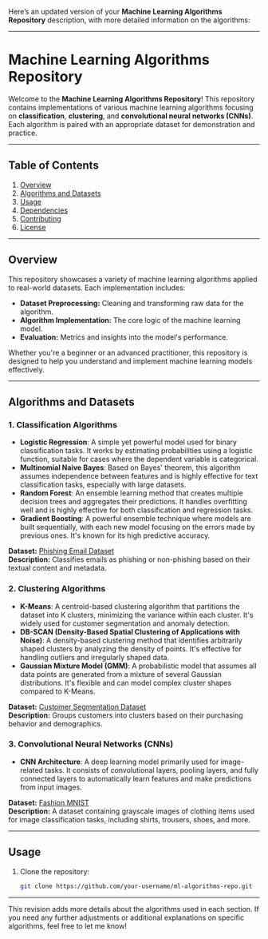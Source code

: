 Here’s an updated version of your **Machine Learning Algorithms Repository** description, with more detailed information on the algorithms:

---

# **Machine Learning Algorithms Repository**

Welcome to the **Machine Learning Algorithms Repository**! This repository contains implementations of various machine learning algorithms focusing on **classification**, **clustering**, and **convolutional neural networks (CNNs)**. Each algorithm is paired with an appropriate dataset for demonstration and practice.

---

## Table of Contents
1. [Overview](#overview)
2. [Algorithms and Datasets](#algorithms-and-datasets)
3. [Usage](#usage)
4. [Dependencies](#dependencies)
5. [Contributing](#contributing)
6. [License](#license)

---

## Overview

This repository showcases a variety of machine learning algorithms applied to real-world datasets. Each implementation includes:
- **Dataset Preprocessing:** Cleaning and transforming raw data for the algorithm.
- **Algorithm Implementation:** The core logic of the machine learning model.
- **Evaluation:** Metrics and insights into the model's performance.

Whether you're a beginner or an advanced practitioner, this repository is designed to help you understand and implement machine learning models effectively.

---

## Algorithms and Datasets

### 1. **Classification Algorithms**
- **Logistic Regression**: A simple yet powerful model used for binary classification tasks. It works by estimating probabilities using a logistic function, suitable for cases where the dependent variable is categorical.
- **Multinomial Naive Bayes**: Based on Bayes' theorem, this algorithm assumes independence between features and is highly effective for text classification tasks, especially with large datasets.
- **Random Forest**: An ensemble learning method that creates multiple decision trees and aggregates their predictions. It handles overfitting well and is highly effective for both classification and regression tasks.
- **Gradient Boosting**: A powerful ensemble technique where models are built sequentially, with each new model focusing on the errors made by previous ones. It's known for its high predictive accuracy.
  
**Dataset:** [Phishing Email Dataset](https://www.kaggle.com/datasets/naserabdullahalam/phishing-email-dataset)  
**Description:** Classifies emails as phishing or non-phishing based on their textual content and metadata.

### 2. **Clustering Algorithms**
- **K-Means**: A centroid-based clustering algorithm that partitions the dataset into K clusters, minimizing the variance within each cluster. It's widely used for customer segmentation and anomaly detection.
- **DB-SCAN (Density-Based Spatial Clustering of Applications with Noise)**: A density-based clustering method that identifies arbitrarily shaped clusters by analyzing the density of points. It's effective for handling outliers and irregularly shaped data.
- **Gaussian Mixture Model (GMM)**: A probabilistic model that assumes all data points are generated from a mixture of several Gaussian distributions. It's flexible and can model complex cluster shapes compared to K-Means.
  
**Dataset:** [Customer Segmentation Dataset](https://www.kaggle.com/datasets/datascientistanna/customers-dataset)  
**Description:** Groups customers into clusters based on their purchasing behavior and demographics.

### 3. **Convolutional Neural Networks (CNNs)**
- **CNN Architecture**: A deep learning model primarily used for image-related tasks. It consists of convolutional layers, pooling layers, and fully connected layers to automatically learn features and make predictions from input images.
  
**Dataset:** [Fashion MNIST](https://www.kaggle.com/datasets/zalando-research/fashionmnist)  
**Description:** A dataset containing grayscale images of clothing items used for image classification tasks, including shirts, trousers, shoes, and more.

---

## Usage

1. Clone the repository:
   ```bash
   git clone https://github.com/your-username/ml-algorithms-repo.git
   ```

---

This revision adds more details about the algorithms used in each section. If you need any further adjustments or additional explanations on specific algorithms, feel free to let me know!